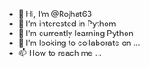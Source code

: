 - 👋 Hi, I’m @Rojhat63
- 👀 I’m interested in Pythom
- 🌱 I’m currently learning Python
- 💞️ I’m looking to collaborate on ...
- 📫 How to reach me ...

<!---
Rojhat63/Rojhat63 is a ✨ special ✨ repository because its `README.md` (this file) appears on your GitHub profile.
You can click the Preview link to take a look at your changes.
--->
